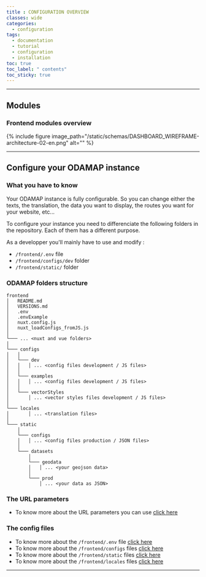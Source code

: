 ```yaml
---
title : CONFIGURATION OVERVIEW
classes: wide
categories:
  - configuration
tags:
  - documentation
  - tutorial
  - configuration
  - installation
toc: true
toc_label: " contents"
toc_sticky: true
---
```



-----
## Modules

### Frontend modules overview

{% include figure image_path="/static/schemas/DASHBOARD_WIREFRAME-architecture-02-en.png" alt="" %}

--------

## Configure your ODAMAP instance

### What you have to know

Your ODAMAP instance is fully configurable. So you can change either the texts, the translation, the data you want to display, the routes you want for your website, etc...

To configure your instance you need to differenciate the following folders in the repository. Each of them has a different purpose.

As a developper you'll mainly have to use and modify :

- `/frontend/.env` file
- `/frontend/configs/dev` folder
- `/frontend/static/` folder

### ODAMAP folders structure

```shell
frontend
│   README.md
│   VERSIONS.md
│   .env
│   .envExample
│   nuxt.config.js
│   nuxt_loadConfigs_fromJS.js
│
└─── ... <nuxt and vue folders>
│
└─── configs
│   │
│   └─── dev
│   │   │ ... <config files development / JS files>
│   │
│   └─── examples
│   │   │ ... <config files development / JS files>
│   │
│   └─── vectorStyles
│       │ ... <vector styles files development / JS files>
│
└─── locales
│       │ ... <translation files>
│
└─── static
    │
    └─── configs
    │   │ ... <config files production / JSON files>
    │
    └─── datasets
        │
        └─── geodata
        │   │ ... <your geojson data>
        │
        └─── prod
            │ ... <your data as JSON>

```

### The URL parameters

- To know more about the URL parameters you can use [click here]({{site.baseurl}}/configuration/config-url-params)


### The config files

- To know more about the `/frontend/.env` file [click here]({{site.baseurl}}/configuration/config-envfile)
- To know more about the `/frontend/configs` files [click here]({{site.baseurl}}/configuration/config-configs)
- To know more about the `/frontend/static` files [click here]({{site.baseurl}}/configuration/config-static)
- To know more about the `/frontend/locales` files [click here]({{site.baseurl}}/configuration/config-locales)

<!-- -----

- site.baseurl : {{site.baseurl}}/configuration/config-envfile
- absolute_url : {{ "/configuration/config-envfile" | absolute_url }}
- relative_url : {{ "/configuration/config-envfile" | relative_url }} -->


------------

<br>
<br>

